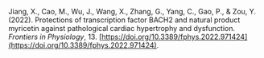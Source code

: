 Jiang, X., Cao, M., Wu, J., Wang, X., Zhang, G., Yang, C., Gao, P., & Zou, Y. (2022). Protections of transcription factor BACH2 and natural product myricetin against pathological cardiac hypertrophy and dysfunction. _Frontiers in Physiology_, 13. [https://doi.org/10.3389/fphys.2022.971424](https://doi.org/10.3389/fphys.2022.971424).